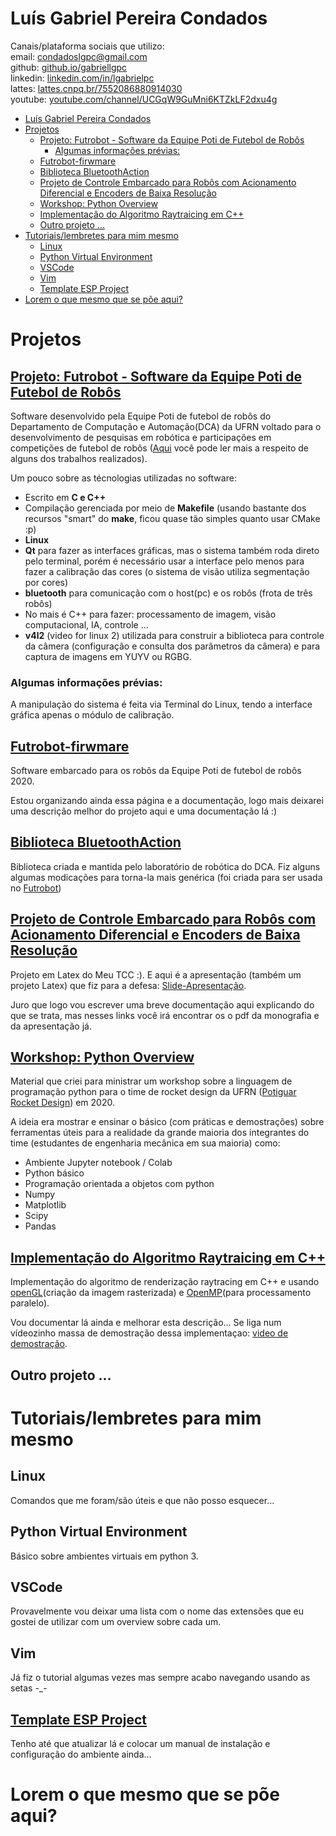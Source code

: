 # Luís Gabriel Pereira Condados

Canais/plataforma sociais que utilizo:\
email: [condadoslgpc@gmail.com](condadoslgpc@gmail.com)\
github: [github.io/gabriellgpc](github.io/gabriellgpc)\
linkedin: [linkedin.com/in/lgabrielpc](https://www.linkedin.com/in/lgabrielpc)\
lattes: [lattes.cnpq.br/7552086880914030](http://lattes.cnpq.br/7552086880914030)\
youtube: [youtube.com/channel/UCGqW9GuMni6KTZkLF2dxu4g](https://www.youtube.com/channel/UCGqW9GuMni6KTZkLF2dxu4g)


- [Luís Gabriel Pereira Condados](#luís-gabriel-pereira-condados)
- [Projetos](#projetos)
  - [Projeto: Futrobot - Software da Equipe Poti de Futebol de Robôs](#projeto-futrobot---software-da-equipe-poti-de-futebol-de-robôs)
    - [Algumas informações prévias:](#algumas-informações-prévias)
  - [Futrobot-firwmare](#futrobot-firwmare)
  - [Biblioteca BluetoothAction](#biblioteca-bluetoothaction)
  - [Projeto de Controle Embarcado para Robôs com Acionamento Diferencial e Encoders de Baixa Resolução](#projeto-de-controle-embarcado-para-robôs-com-acionamento-diferencial-e-encoders-de-baixa-resolução)
  - [Workshop: Python Overview](#workshop-python-overview)
  - [Implementação do Algoritmo Raytraicing em C++](#implementação-do-algoritmo-raytraicing-em-c)
  - [Outro projeto ...](#outro-projeto-)
- [Tutoriais/lembretes para mim mesmo](#tutoriaislembretes-para-mim-mesmo)
  - [Linux](#linux)
  - [Python Virtual Environment](#python-virtual-environment)
  - [VSCode](#vscode)
  - [Vim](#vim)
  - [Template ESP Project](#template-esp-project)
- [Lorem o que mesmo que se põe aqui?](#lorem-o-que-mesmo-que-se-põe-aqui)

# Projetos

## [Projeto: Futrobot - Software da Equipe Poti de Futebol de Robôs](https://github.com/potiufrn/Futrobot)
Software desenvolvido pela Equipe Poti de futebol de robôs do Departamento de Computação e Automação(DCA) da UFRN voltado para o desenvolvimento de pesquisas em robótica e participações em competições de futebol de robôs ([Aqui](https://potiufrn.github.io/) você pode ler mais a respeito de alguns dos trabalhos realizados).

Um pouco sobre as técnologias utilizadas no software:
* Escrito em **C e C++**
* Compilação gerenciada por meio de **Makefile** (usando bastante dos recursos "smart" do **make**, ficou quase tão simples quanto usar CMake :p)
* **Linux**
* **Qt** para fazer as interfaces gráficas, mas o sistema também roda direto pelo terminal, porém é necessário usar a interface pelo menos para fazer a calibração das cores (o sistema de visão utiliza segmentação por cores)
* **bluetooth** para comunicação com o host(pc) e os robôs (frota de três robôs)
* No mais é C++ para fazer: processamento de imagem, visão computacional, IA, controle ...
* **v4l2** (video for linux 2) utilizada para construir a biblioteca para controle da câmera (configuração e consulta dos parâmetros da câmera) e para captura de imagens em YUYV ou RGBG.

<!-- TODO -->
<!-- Colocar imagens e vídeos aqui -->
<!-- Arrumar a documentação do repositório alvo -->

### Algumas informações prévias:
A manipulação do sistema é feita via Terminal do Linux, tendo a interface gráfica apenas o módulo de calibração.

## [Futrobot-firwmare](https://github.com/potiufrn/Futrobot-firmware)
Software embarcado para os robôs da Equipe Poti de futebol de robôs 2020.

Estou organizando ainda essa página e a documentação, logo mais deixarei uma descrição melhor do projeto aqui e uma documentação lá :)

## [Biblioteca BluetoothAction](https://github.com/potiufrn/bluetoothAction)
Biblioteca criada e mantida pelo laboratório de robótica do DCA. Fiz alguns algumas modicações para torna-la mais genérica (foi criada para ser usada no [Futrobot](##[Futrobot-firwmare](https://github.com/potiufrn/Futrobot-firmware)))

## [Projeto de Controle Embarcado para Robôs com Acionamento Diferencial e Encoders de Baixa Resolução](https://github.com/Gabriellgpc/TCC---Controle-Embarcado)
Projeto em Latex do Meu TCC :). E aqui é a apresentação (também um projeto Latex) que fiz para a defesa: [Slide-Apresentação](https://github.com/Gabriellgpc/Apresentacao_TCC).

Juro que logo vou escrever uma breve documentação aqui explicando do que se trata, mas nesses links você irá encontrar os o pdf da monografia e da apresentação já.

## [Workshop: Python Overview](https://github.com/Gabriellgpc/python_workshop_overview)
Material que criei para ministrar um workshop sobre a linguagem de programação python para o time de rocket design da UFRN ([Potiguar Rocket Design](https://www.youtube.com/channel/UCWEqiELiw2ohrE56GyWJAcg/featured)) em 2020.

A ideia era mostrar e ensinar o básico (com práticas e demostrações) sobre ferramentas úteis para a realidade da grande maioria dos integrantes do time (estudantes de engenharia mecânica em sua maioria) como:
* Ambiente Jupyter notebook / Colab
* Python básico
* Programação orientada a objetos com python
* Numpy
* Matplotlib
* Scipy
* Pandas

## [Implementação do Algoritmo Raytraicing em C++](https://github.com/Gabriellgpc/raytracing)

Implementação do algoritmo de renderização raytracing em C++ e usando [openGL](https://www.opengl.org/)(criação da imagem rasterizada) e [OpenMP](https://www.openmp.org/)(para processamento paralelo).

Vou documentar lá ainda e melhorar esta descrição...
Se liga num vídeozinho massa de demostração dessa implementaçao: [video de demostração](https://www.youtube.com/watch?v=QzKdFQ4jB-k).

## Outro projeto ...

# Tutoriais/lembretes para mim mesmo

## Linux
Comandos que me foram/são úteis e que não posso esquecer...

## Python Virtual Environment
Básico sobre ambientes virtuais em python 3.

## VSCode
Provavelmente vou deixar uma lista com o nome das extensões que eu gostei de utilizar com um overview sobre cada um.

## Vim
Já fiz o tutorial algumas vezes mas sempre acabo navegando usando as setas -_-

## [Template ESP Project](https://github.com/Gabriellgpc/esp-idf-project)

Tenho até que atualizar lá e colocar um manual de instalação e configuração do ambiente ainda...

# Lorem o que mesmo que se põe aqui?